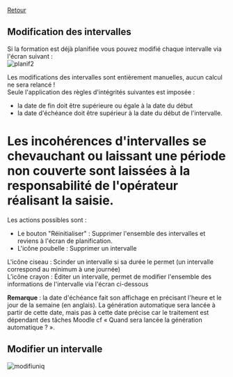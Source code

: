 [Retour](index.md)

## Modification des intervalles  ##  
Si la formation est déjà planifiée vous pouvez modifié chaque intervalle via l'écran suivant :  
![planif2](https://user-images.githubusercontent.com/26385729/69252801-dcd1a600-0bb3-11ea-9037-538885c21bb0.png)

Les modifications des intervalles sont entièrement manuelles, aucun calcul ne sera relancé !  
Seule l'application des règles d'intégrités suivantes est imposée :  
 * la date de fin doit être supérieure ou égale à la date du début
 * la date d'échéance doit être supérieur à la date du début de l'intervalle.  

# Les incohérences d'intervalles se chevauchant ou laissant une période non couverte sont laissées à la responsabilité de l'opérateur réalisant la saisie. #

Les actions possibles sont :
 * Le bouton "Réinitialiser" : Supprimer l'ensemble des intervalles et reviens à l'écran de planification.  
 * L'icône poubelle : Supprimer un intervalle  

L'icône ciseau : Scinder un intervalle si sa durée le permet (un intervalle correspond au minimum à une journée)  
L’icône crayon : Éditer un intervalle, permet de modifier l'ensemble des informations de l'intervalle via l'écran ci-dessous  

**Remarque** : la date d'échéance fait son affichage en précisant l'heure et le jour de la semaine (en anglais). La génération automatique sera lancée à partir de cette date, mais pas à cette date précise car le traitement est dépendant des tâches Moodle cf « Quand sera lancée la génération automatique ? ».

## Modifier un intervalle ##

![modifiuniq](https://user-images.githubusercontent.com/26385729/69415670-5634da00-0d15-11ea-974b-0b72dcc6c9a1.png)  

